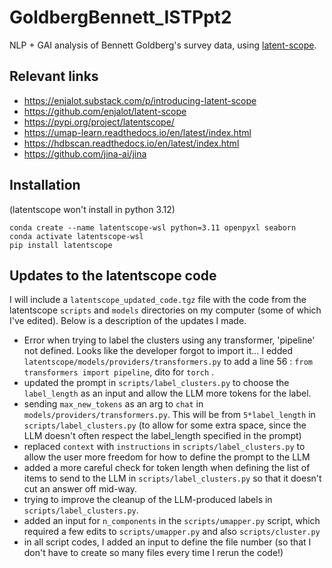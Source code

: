 # GoldbergBennett_ISTPpt2
NLP + GAI analysis of Bennett Goldberg's survey data, using [latent-scope](https://github.com/enjalot/latent-scope).


## Relevant links

- https://enjalot.substack.com/p/introducing-latent-scope
- https://github.com/enjalot/latent-scope
- https://pypi.org/project/latentscope/
- https://umap-learn.readthedocs.io/en/latest/index.html
- https://hdbscan.readthedocs.io/en/latest/index.html
- https://github.com/jina-ai/jina

## Installation

(latentscope won't install in python 3.12)

```
conda create --name latentscope-wsl python=3.11 openpyxl seaborn
conda activate latentscope-wsl
pip install latentscope
```

## Updates to the latentscope code

I will include a `latentscope_updated_code.tgz` file with the code from the latentscope `scripts` and `models` directories on my computer (some of which I've edited).  Below is a description of the updates I made.

- Error when trying to label the clusters using any transformer, 'pipeline' not defined.  Looks like the developer forgot to import it... I edded `latentscope/models/providers/transformers.py` to add a line 56 : `from transformers import pipeline`, dito for `torch` .
- updated the prompt in `scripts/label_clusters.py` to choose the `label_length` as an input and allow the LLM more tokens for the label.
- sending `max_new_tokens` as an arg to `chat` in `models/providers/transformers.py`.  This will be from `5*label_length` in `scripts/label_clusters.py` (to allow for some extra space, since the LLM doesn't often respect the label_length specified in the prompt)
- replaced `context` with `instructions` in `scripts/label_clusters.py` to allow the user more freedom for how to define the prompt to the LLM
- added a more careful check for token length when defining the list of items to send to the LLM in `scripts/label_clusters.py` so that it doesn't cut an answer off mid-way.  
- trying to improve the cleanup of the LLM-produced labels in `scripts/label_clusters.py`.
- added an input for `n_components` in the `scripts/umapper.py` script, which required a few edits to `scripts/umapper.py` and also `scripts/cluster.py`
- in all script codes, I added an input to define the file number (so that I don't have to create so many files every time I rerun the code!)


